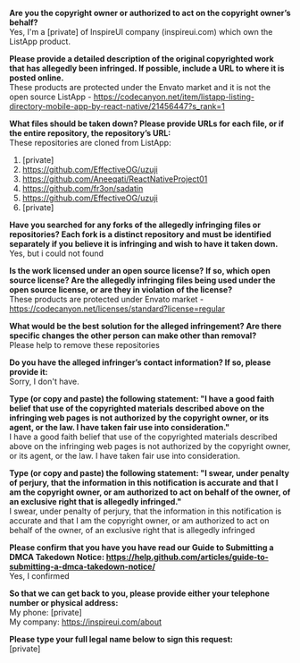 **Are you the copyright owner or authorized to act on the copyright owner’s behalf?**  
Yes, I'm a [private] of InspireUI company (inspireui.com) which own the ListApp product.

**Please provide a detailed description of the original copyrighted work that has allegedly been infringed. If possible, include a URL to where it is posted online.**  
These products are protected under the Envato market and it is not the open source
ListApp - https://codecanyon.net/item/listapp-listing-directory-mobile-app-by-react-native/21456447?s_rank=1

**What files should be taken down? Please provide URLs for each file, or if the entire repository, the repository’s URL:**  
These repositories are cloned from ListApp:
1. [private]    
2. https://github.com/EffectiveOG/uzuji  
3. https://github.com/Aneeqati/ReactNativeProject01  
4. https://github.com/fr3on/sadatin  
5. https://github.com/EffectiveOG/uzuji  
6. [private]  

**Have you searched for any forks of the allegedly infringing files or repositories? Each fork is a distinct repository and must be identified separately if you believe it is infringing and wish to have it taken down.**  
Yes, but i could not found

**Is the work licensed under an open source license? If so, which open source license? Are the allegedly infringing files being used under the open source license, or are they in violation of the license?**  
These products are protected under Envato market - https://codecanyon.net/licenses/standard?license=regular

**What would be the best solution for the alleged infringement? Are there specific changes the other person can make other than removal?**  
Please help to remove these repositories

**Do you have the alleged infringer’s contact information? If so, please provide it:**  
Sorry, I don't have.

**Type (or copy and paste) the following statement: "I have a good faith belief that use of the copyrighted materials described above on the infringing web pages is not authorized by the copyright owner, or its agent, or the law. I have taken fair use into consideration."**  
I have a good faith belief that use of the copyrighted materials described above on the infringing web pages is not authorized by the copyright owner, or its agent, or the law. I have taken fair use into consideration.

**Type (or copy and paste) the following statement: "I swear, under penalty of perjury, that the information in this notification is accurate and that I am the copyright owner, or am authorized to act on behalf of the owner, of an exclusive right that is allegedly infringed."**  
I swear, under penalty of perjury, that the information in this notification is accurate and that I am the copyright owner, or am authorized to act on behalf of the owner, of an exclusive right that is allegedly infringed

**Please confirm that you have you have read our Guide to Submitting a DMCA Takedown Notice: https://help.github.com/articles/guide-to-submitting-a-dmca-takedown-notice/**  
Yes, I confirmed

**So that we can get back to you, please provide either your telephone number or physical address:**  
My phone: [private]  
My company: https://inspireui.com/about

**Please type your full legal name below to sign this request:**  
[private]
